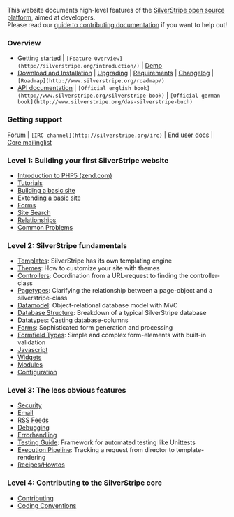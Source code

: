 This website documents high-level features of the [SilverStripe open source platform](http://www.silverstripe.org), aimed
at developers.  
Please read our [guide to contributing documentation](misc/contributing/documentation) if you want to help out!

### Overview

 * [Getting started](http://silverstripe.org/getting-started/) | `[Feature Overview](http://silverstripe.org/introduction/)` | [Demo](http://demo.silverstripe.org/)
 * [Download and Installation](installation/) | [Upgrading](/installation/upgrading) | [Requirements](/installation/server-requirements) | [Changelog](/changelogs) | `[Roadmap](http://www.silverstripe.org/roadmap/)`
 * [API documentation](http://api.silverstripe.org/current) | `[Official english book](http://www.silverstripe.org/silverstripe-book)` | `[Official german book](http://www.silverstripe.org/das-silverstripe-buch)`


###  Getting support

[Forum](http://www.silverstripe.org/forums/) | `[IRC channel](http://silverstripe.org/irc)` | [End user docs](http://userhelp.silverstripe.com) | [Core mailinglist](https://groups.google.com/forum/#!forum/silverstripe-dev)


### Level 1: Building your first SilverStripe website

 * [Introduction to PHP5 (zend.com)](http://devzone.zend.com/6/php-101--php-for-the-absolute-beginner)
 *  [Tutorials](tutorials)
   * [Building a basic site](tutorials/building-a-basic-site)
   * [Extending a basic site](tutorials/extending-a-basic-site)
   * [Forms](tutorials/forms)
   * [Site Search](tutorials/site-search)
   * [Relationships](tutorials/dataobject-relationship-management)
 * [Common Problems](installation/common-problems)

### Level 2: SilverStripe fundamentals

*  [Templates](reference/templates): SilverStripe has its own templating engine
*  [Themes](topics/themes): How to customize your site with themes
*  [Controllers](topics/controller): Coordination from a URL-request to finding the controller-class
*  [Pagetypes](topics/page-types): Clarifying the relationship between a page-object and a silverstripe-class
*  [Datamodel](topics/datamodel): Object-relational database model with MVC
*  [Database Structure](reference/database-structure): Breakdown of a typical SilverStripe database
*  [Datatypes](topics/data-types): Casting database-columns
*  [Forms](topics/forms): Sophisticated form generation and processing
*  [Formfield Types](reference/form-field-types): Simple and complex form-elements with built-in validation
*  [Javascript](topics/javascript)
*  [Widgets](topics/widgets)
*  [Modules](topics/modules)
*  [Configuration](topics/configuration)

### Level 3: The less obvious features

*  [Security](topics/security)
*  [Email](topics/email)
*  [RSS Feeds](reference/rssfeed)
*  [Debugging](topics/debugging)
*  [Errorhandling](topics/error-handling)
*  [Testing Guide](topics/testing/): Framework for automated testing like Unittests
*  [Execution Pipeline](reference/execution-pipeline): Tracking a request from director to template-rendering
*  [Recipes/Howtos](howto/)

### Level 4: Contributing to the SilverStripe core

* [Contributing](misc/contributing)
* [Coding Conventions](misc/coding-conventions)
